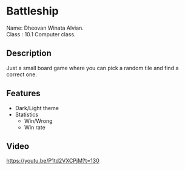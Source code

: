 # Battleship
Name: Dheovan Winata Alvian.</br>Class : 10.1 Computer class.

## Description
Just a small board game where you can pick a random tile and find a correct one.

## Features
* Dark/Light theme
* Statistics
  * Win/Wrong 
  * Win rate
## Video
https://youtu.be/P1td2VXCPjM?t=130
